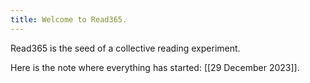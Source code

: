 ```yaml
---
title: Welcome to Read365.
---
```


Read365 is the seed of a collective reading experiment.

Here is the note where everything has started: [[29 December 2023]].